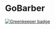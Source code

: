 # GoBarber

[![Greenkeeper badge](https://badges.greenkeeper.io/marcelochb/GoBarber.svg)](https://greenkeeper.io/)

